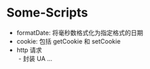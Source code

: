 # Some-Scripts  
  - formatDate:  将毫秒数格式化为指定格式的日期  
  - cookie:  包括 getCookie 和 setCookie  
  - http 请求  
  - 封装 UA
   ...

